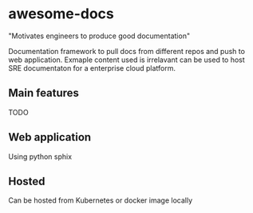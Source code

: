 # awesome-docs

"Motivates engineers to produce good documentation"

Documentation framework to pull docs from different repos and push to web application. 
Exmaple content used is irrelavant can be used to host SRE documentaton for a enterprise cloud platform.

## Main features

TODO

## Web application
Using python sphix

## Hosted
Can be hosted from Kubernetes or docker image locally